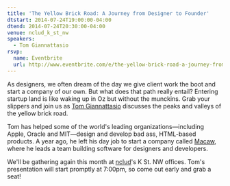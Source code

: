 ```yaml
---
title: 'The Yellow Brick Road: A Journey from Designer to Founder'
dtstart: 2014-07-24T19:00:00-04:00
dtend: 2014-07-24T20:30:00-04:00
venue: nclud_k_st_nw
speakers:
  - Tom Giannattasio
rsvp:
  name: Eventbrite
  url: http://www.eventbrite.com/e/the-yellow-brick-road-a-journey-from-designer-to-founder-tickets-11728992733
---
```


As designers, we often dream of the day we give client work the boot and start a company of our own. But what does that path really entail? Entering startup land is like waking up in Oz but without the munckins. Grab your slippers and join us as [Tom Giannattasio](http://attasi.com/) discusses the peaks and valleys of the yellow brick road.

Tom has helped some of the world's leading organizations—including Apple, Oracle and MIT—design and develop bad ass, HTML-based products. A year ago, he left his day job to start a company called [Macaw](http://macaw.co/), where he leads a team building software for designers and developers.

We'll be gathering again this month at [nclud](http://nclud.com/)'s K St. NW offices. Tom's presentation will start promptly at 7:00pm, so come out early and grab a seat!